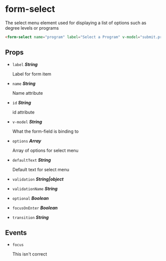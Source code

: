 
# form-select
The select menu element used for displaying a list of options
such as degree levels or programs

```html
<form-select name="program" label="Select a Program" v-model="submit.program" :options="programs"/>
```

## Props


- `label` ***String***

  Label for form item

- `name` ***String***

  Name attribute

- `id` ***String***

  id attribute

- `v-model` ***String***

  What the form-field is binding to

- `options` ***Array***

  Array of options for select menu

- `defaultText` ***String***

  Default text for select menu

- `validation` ***String|object***

  

- `validationName` ***String***

  

- `optional` ***Boolean***

  

- `focusOnEnter` ***Boolean***

  

- `transition` ***String***

  




## Events
- `focus`

  This isn't correct      



